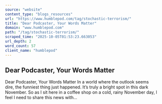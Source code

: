```yaml
---
source: "website"
content_type: "blogs_resources"
url: "https://www.humblepod.com/tag/stochastic-terrorism/"
title: "Dear Podcaster, Your Words Matter"
domain: "www.humblepod.com"
path: "/tag/stochastic-terrorism/"
scraped_time: "2025-10-05T01:53:23.663053"
url_depth: 2
word_count: 57
client_name: "humblepod"
---
```


## Dear Podcaster, Your Words Matter

Dear Podcaster, Your Words Matter In a world where the outlook seems dire, the funniest thing just happened. It’s truly a bright spot in this dark November. So as I sit here in a coffee shop on a cold, rainy November day, l feel I need to share this news with...